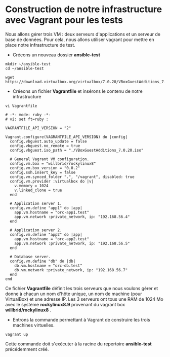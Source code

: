 # Construction de notre infrastructure avec Vagrant pour les tests

Nous allons gérer trois VM : deux serveurs d'applications et un serveur de base de données. Pour cela, nous allons utiliser vagrant pour mettre en place notre infrastructure de test.

- Créeons un nouveau dossier **ansible-test**
```
mkdir ~/ansible-test
cd ~/ansible-test
```

```
wget https://download.virtualbox.org/virtualbox/7.0.20/VBoxGuestAdditions_7.0.20.iso
```

- Créeons un fichier **Vagrantfile** et insérons le contenu de notre infrastructure

```
vi Vagrantfile
```

```
# -*- mode: ruby -*-
# vi: set ft=ruby :

VAGRANTFILE_API_VERSION = "2"

Vagrant.configure(VAGRANTFILE_API_VERSION) do |config|
  config.vbguest.auto_update = false
  config.vbguest.no_remote = true
  config.vbguest.iso_path = "./VBoxGuestAdditions_7.0.20.iso"
  
  # General Vagrant VM configuration.
  config.vm.box = "willbrid/rockylinux8"
  config.vm.box_version = "0.0.2"
  config.ssh.insert_key = false
  config.vm.synced_folder ".", "/vagrant", disabled: true
  config.vm.provider :virtualbox do |v|
    v.memory = 1024
    v.linked_clone = true
  end

  # Application server 1.
  config.vm.define "app1" do |app|
    app.vm.hostname = "orc-app1.test"
    app.vm.network :private_network, ip: "192.168.56.4"
  end

  # Application server 2. 
  config.vm.define "app2" do |app|
    app.vm.hostname = "orc-app2.test"
    app.vm.network :private_network, ip: "192.168.56.5"
  end

  # Database server.
  config.vm.define "db" do |db|
    db.vm.hostname = "orc-db.test"
    db.vm.network :private_network, ip: "192.168.56.7"
  end
end
```

Ce fichier **Vagrantfile** définit les trois serveurs que nous voulons gérer et donne à chacun un nom d'hôte unique, un nom de machine (pour VirtualBox) et une adresse IP. Les 3 serveurs ont tous une RAM de 1024 Mo avec le système **rockylinux8.9** provenant du vagrant box **willbrid/rockylinux8** .

- Entrons la commande permettant à Vagrant de construire les trois machines virtuelles.

```
vagrant up
```

Cette commande doit s'exécuter à la racine du repertoire **ansible-test** précédemment créé.
